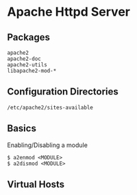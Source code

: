 # Apache Httpd Server

## Packages
```
apache2
apache2-doc
apache2-utils
libapache2-mod-*
```

## Configuration Directories
```
/etc/apache2/sites-available
```

## Basics
Enabling/Disabling a module
```
$ a2enmod <MODULE>
$ a2dismod <MODULE>
```

## Virtual Hosts
